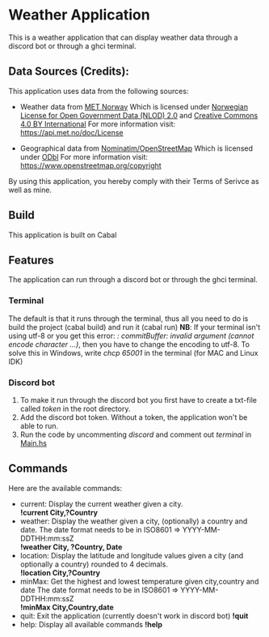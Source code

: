 # Weather Application
This is a weather application that can display weather data through a discord bot or through a ghci terminal.

## Data Sources (Credits):
  This application uses data from the following sources:
  - Weather data from [MET Norway](https://www.met.no/)
    Which is licensed under [Norwegian License for Open Government Data (NLOD) 2.0](https://data.norge.no/nlod/en/2.0) and [Creative Commons 4.0 BY International](https://creativecommons.org/licenses/by/4.0/)
    For more information visit: https://api.met.no/doc/License

  - Geographical data from [Nominatim/OpenStreetMap](https://nominatim.org/)
    Which is licensed under [ODbl](https://opendatacommons.org/licenses/odbl/)
    For more information visit: https://www.openstreetmap.org/copyright

  By using this application, you hereby comply with their Terms of Serivce as well as mine.

## Build
This application is built on Cabal

## Features
The application can run through a discord bot or through the ghci terminal.
### Terminal
The default is that it runs through the terminal, thus all you need to do is build the project (cabal build) and run it (cabal run)
**NB**: If your terminal isn't using utf-8 or you get this error: *<stdout>: commitBuffer: invalid argument (cannot encode character ...)*, then you have to change the encoding to utf-8. To solve this in Windows,  write *chcp 65001* in the terminal (for MAC and Linux IDK)
### Discord bot
1. To make it run through the discord bot you first have to create a txt-file called *token* in the root directory. 
2. Add the discord bot token. Without a token, the application won't be able to run.
3. Run the code by uncommenting *discord* and comment out *terminal* in [Main.hs](app/Main.hs)

## Commands
Here are the available commands:
- current: Display the current weather given a city.  
  **!current City,?Country**
- weather: Display the weather given a city, (optionally) a country and date.
The date format needs to be in ISO8601 => YYYY-MM-DDTHH:mm:ssZ  
**!weather City, ?Country, Date**
- location: Display the latitude and longitude values given a city (and optionally a country) rounded to 4 decimals.  
  **!location City,?Country**
- minMax: Get the highest and lowest temperature given city,country and date
The date format needs to be in ISO8601 => YYYY-MM-DDTHH:mm:ssZ  
**!minMax City,Country,date**
- quit: Exit the application (currently doesn't work in discord bot)
**!quit**
- help: Display all available commands
**!help**




